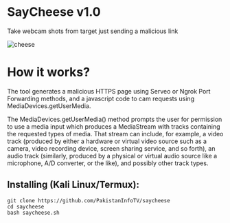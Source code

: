 # SayCheese v1.0
Take webcam shots from target just sending a malicious link

![cheese](https://user-images.githubusercontent.com/34893261/56869077-e5714d80-69d1-11e9-8ce2-29a254021890.jpg)

# How it works?
<p>The tool generates a malicious HTTPS page using Serveo or Ngrok Port Forwarding methods, and a javascript code to cam requests using MediaDevices.getUserMedia. </p>

<p>The MediaDevices.getUserMedia() method prompts the user for permission to use a media input which produces a MediaStream with tracks containing the requested types of media. That stream can include, for example, a video track (produced by either a hardware or virtual video source such as a camera, video recording device, screen sharing service, and so forth), an audio track (similarly, produced by a physical or virtual audio source like a microphone, A/D converter, or the like), and possibly other track types. </p>

## Installing (Kali Linux/Termux):

```
git clone https://github.com/PakistanInfoTV/saycheese
cd saycheese
bash saycheese.sh
```

